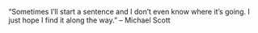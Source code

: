 “Sometimes I’ll start a sentence and I don’t even know where it’s going. I just hope I find it along the way.” – Michael Scott